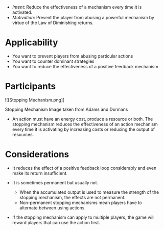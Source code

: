 * *Intent*: Reduce the effectiveness of a mechanism every time it is activated.
* *Motivation*: Prevent the player from abusing a powerful mechanism by virtue of the Law of Diminishing returns. 
# Applicability 
* You want to prevent players from abusing particular actions 
* You want to counter dominant strategies 
* You want to reduce the effectiveness of a positive feedback mechanism 

# Participants 

![[Stopping Mechanism.png]]
<figcaption> Stopping Mechanism Image taken from Adams and Dormans </figcaption>

* An action must have an energy cost, produce a resource or both. The stopping mechanism reduces the effectiveness of an action mechanism every time it is activating by increasing costs or reducing the output of resources. 

# Considerations
* It reduces the effect of a positive feedback loop considerably and even make its return insufficient. 

* It is sometimes permanent but usually not.
	* When the accumulated output is used to measure the strength of the stopping mechanism, the effects are not permanent. 
	* Non-permanent stopping mechanisms mean players have to alternate between using actions. 
* If the stopping mechanism can apply to multiple players, the game will reward players that can use the action first. 